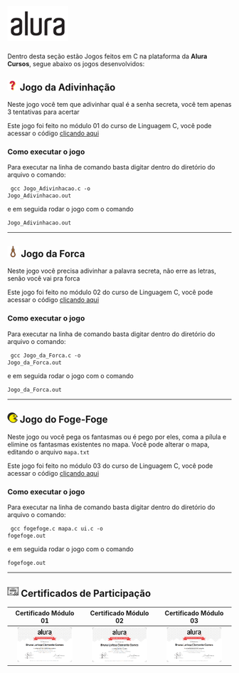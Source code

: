 # <img src="https://github.com/littlebru/Linguagem-C/blob/master/imagens/Logo_Alura.png" width="27%;" alt="Logo com letra C" title="Letra C"/>

Dentro desta seção estão Jogos feitos em C na plataforma da **Alura Cursos**, segue abaixo os jogos desenvolvidos:
<h2><img src="https://github.com/littlebru/Linguagem-C/blob/master/imagens/Icones/interrogacao.png" width="4.5%;" alt="Adivinhação" title="Interrogação"/>  Jogo da Adivinhação</h2>


Neste jogo você tem que adivinhar qual é a senha secreta, você tem apenas 3 tentativas para acertar

Este jogo foi feito no módulo 01 do curso de Linguagem C, você pode acessar o código [clicando aqui](https://github.com/littlebru/Linguagem-C/tree/master/CURSOS%20ALURA/01%20-%20Introdução%20à%20Linguagem)

### Como executar o jogo
Para executar na linha de comando basta digitar dentro do diretório do arquivo o comando:
<code><pre> gcc Jogo_Adivinhacao.c -o Jogo_Adivinhacao.out</code></pre>

e em seguida rodar o jogo com o comando
<pre><code>Jogo_Adivinhacao.out</code></pre>

---
<h2><img src="https://github.com/littlebru/Linguagem-C/blob/master/imagens/Icones/Forca.png" width="5%;" alt="Forca" title="Corda"/>  Jogo da Forca</h2>

Neste jogo você precisa adivinhar a palavra secreta, não erre as letras, senão você vai pra forca

Este jogo foi feito no módulo 02 do curso de Linguagem C, você pode acessar o código [clicando aqui](https://github.com/littlebru/Linguagem-C/tree/master/CURSOS%20ALURA/02%20-%20Avançando%20na%20Linguagem)

### Como executar o jogo
Para executar na linha de comando basta digitar dentro do diretório do arquivo o comando:
<code><pre> gcc Jogo_da_Forca.c -o Jogo_da_Forca.out</code></pre>

e em seguida rodar o jogo com o comando
<pre><code>Jogo_da_Forca.out</code></pre>

---
<h2><img src="https://github.com/littlebru/Linguagem-C/blob/master/imagens/Icones/Pacman.png" width="4.5%;" alt="FogeFoge" title="Pacman"/>  Jogo do Foge-Foge</h2>

Neste jogo ou você pega os fantasmas ou é pego por eles, coma a pílula e elimine os fantasmas existentes no mapa. Você pode alterar o mapa, editando o arquivo ```mapa.txt```

Este jogo foi feito no módulo 03 do curso de Linguagem C, você pode acessar o código [clicando aqui](https://github.com/littlebru/Linguagem-C/tree/master/CURSOS%20ALURA/03%20-%20Recursos%20Avançados)

### Como executar o jogo
Para executar na linha de comando basta digitar dentro do diretório do arquivo o comando:
<code><pre> gcc fogefoge.c mapa.c ui.c -o fogefoge.out</code></pre>

e em seguida rodar o jogo com o comando
<pre><code>fogefoge.out</code></pre>

---
<h2><img src="https://github.com/littlebru/Linguagem-C/blob/master/imagens/Icones/Certificado.png" width="5%;" alt="certificado" title="icone certificado"/>   Certificados de Participação</h2>

| Certificado Módulo 01 | Certificado Módulo 02 | Certificado Módulo 03 |
|:---------:|:---------:|:---------:|
|  <img src="https://github.com/littlebru/Linguagem-C/blob/master/imagens/Certificados/Certificado_1.png" width="80%;" alt="certificado" title="Certificado Modulo 01"/>| <img src="https://github.com/littlebru/Linguagem-C/blob/master/imagens/Certificados/Certificado_2.png" width="80%;" alt="certificado" title="Certificado Modulo 02"/>| <img src="https://github.com/littlebru/Linguagem-C/blob/master/imagens/Certificados/Certificado_3.png" width="80%;" alt="certificado" title="Certificado Modulo 03"/>|
